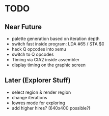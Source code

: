 
# TODO

## Near Future

- palette generation based on iteration depth
- switch fast inside program: LDA #65 / STA $0
- hack Q opcodes into xemu
- switch to Q opcodes
- Timing via CIA2 inside assembler
- display timing on the graphic screen

## Later (Explorer Stuff)

- select region & render region
- change iterations
- lowres mode for exploring
- add higher hires? (640x400 possible?)
